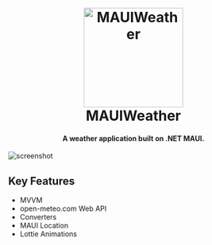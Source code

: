 <h1 align="center">
  <br>
  <a href="https://github.com/dotnet/maui"><img src="https://avatars.githubusercontent.com/u/9011267?v=4" alt="MAUIWeather" width="200"></a>
  <br>
  MAUIWeather
  <br>
</h1>

<h4 align="center">A weather application built on .NET MAUI.</h4>


![screenshot](MAUIWeather/src/emugif.gif)

## Key Features

* MVVM
* open-meteo.com Web API
* Converters
* MAUI Location
* Lottie Animations
